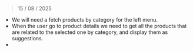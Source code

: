> 15 / 08 / 2025

- We will need a fetch products by category for the left menu.
- When the user go to product details we need to get all the products that are related to the selected one by category, and display them as suggestions.
-  